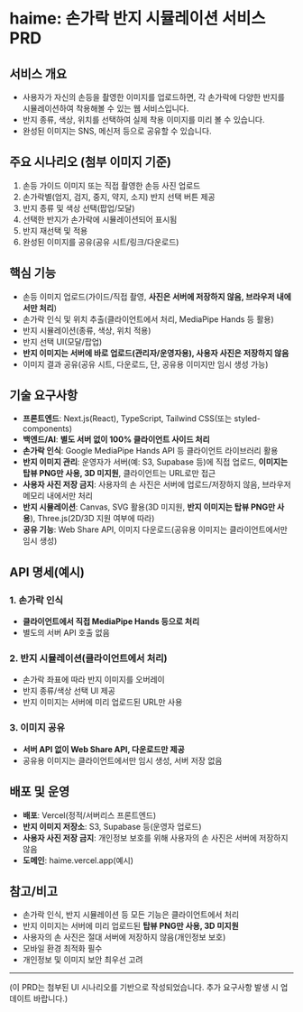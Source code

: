# haime: 손가락 반지 시뮬레이션 서비스 PRD

## 서비스 개요
- 사용자가 자신의 손등을 촬영한 이미지를 업로드하면, 각 손가락에 다양한 반지를 시뮬레이션하여 착용해볼 수 있는 웹 서비스입니다.
- 반지 종류, 색상, 위치를 선택하여 실제 착용 이미지를 미리 볼 수 있습니다.
- 완성된 이미지는 SNS, 메신저 등으로 공유할 수 있습니다.

## 주요 시나리오 (첨부 이미지 기준)
1. 손등 가이드 이미지 또는 직접 촬영한 손등 사진 업로드
2. 손가락별(엄지, 검지, 중지, 약지, 소지) 반지 선택 버튼 제공
3. 반지 종류 및 색상 선택(팝업/모달)
4. 선택한 반지가 손가락에 시뮬레이션되어 표시됨
5. 반지 재선택 및 적용
6. 완성된 이미지를 공유(공유 시트/링크/다운로드)

## 핵심 기능
- 손등 이미지 업로드(가이드/직접 촬영, **사진은 서버에 저장하지 않음, 브라우저 내에서만 처리**)
- 손가락 인식 및 위치 추출(클라이언트에서 처리, MediaPipe Hands 등 활용)
- 반지 시뮬레이션(종류, 색상, 위치 적용)
- 반지 선택 UI(모달/팝업)
- **반지 이미지는 서버에 바로 업로드(관리자/운영자용), 사용자 사진은 저장하지 않음**
- 이미지 결과 공유(공유 시트, 다운로드, 단, 공유용 이미지만 임시 생성 가능)

## 기술 요구사항
- **프론트엔드**: Next.js(React), TypeScript, Tailwind CSS(또는 styled-components)
- **백엔드/AI**: **별도 서버 없이 100% 클라이언트 사이드 처리**
- **손가락 인식**: Google MediaPipe Hands API 등 클라이언트 라이브러리 활용
- **반지 이미지 관리**: 운영자가 서버(예: S3, Supabase 등)에 직접 업로드, **이미지는 탑뷰 PNG만 사용, 3D 미지원**, 클라이언트는 URL로만 접근
- **사용자 사진 저장 금지**: 사용자의 손 사진은 서버에 업로드/저장하지 않음, 브라우저 메모리 내에서만 처리
- **반지 시뮬레이션**: Canvas, SVG 활용(3D 미지원, **반지 이미지는 탑뷰 PNG만 사용**), Three.js(2D/3D 지원 여부에 따라)
- **공유 기능**: Web Share API, 이미지 다운로드(공유용 이미지는 클라이언트에서만 임시 생성)

## API 명세(예시)
### 1. 손가락 인식
- **클라이언트에서 직접 MediaPipe Hands 등으로 처리**
- 별도의 서버 API 호출 없음

### 2. 반지 시뮬레이션(클라이언트에서 처리)
- 손가락 좌표에 따라 반지 이미지를 오버레이
- 반지 종류/색상 선택 UI 제공
- 반지 이미지는 서버에 미리 업로드된 URL만 사용

### 3. 이미지 공유
- **서버 API 없이 Web Share API, 다운로드만 제공**
- 공유용 이미지는 클라이언트에서만 임시 생성, 서버 저장 없음

## 배포 및 운영
- **배포**: Vercel(정적/서버리스 프론트엔드)
- **반지 이미지 저장소**: S3, Supabase 등(운영자 업로드)
- **사용자 사진 저장 금지**: 개인정보 보호를 위해 사용자의 손 사진은 서버에 저장하지 않음
- **도메인**: haime.vercel.app(예시)

## 참고/비고
- 손가락 인식, 반지 시뮬레이션 등 모든 기능은 클라이언트에서 처리
- 반지 이미지는 서버에 미리 업로드된 **탑뷰 PNG만 사용, 3D 미지원**
- 사용자의 손 사진은 절대 서버에 저장하지 않음(개인정보 보호)
- 모바일 환경 최적화 필수
- 개인정보 및 이미지 보안 최우선 고려

---
(이 PRD는 첨부된 UI 시나리오를 기반으로 작성되었습니다. 추가 요구사항 발생 시 업데이트 바랍니다.)
